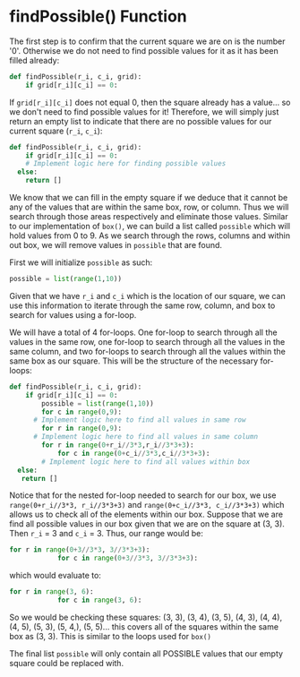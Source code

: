 <!--title={Working within a square: findPossible()}-->

<!--badges={Algorithmns:18}-->

<!--concepts{Indexing 2D Lists}-->

# findPossible() Function

The first step is to confirm that the current square we are on is the number '0'. Otherwise we do not need to find possible values for it as it has been filled already:

```python
def findPossible(r_i, c_i, grid):
	if grid[r_i][c_i] == 0:
```

If `grid[r_i][c_i]` does not equal 0, then the square already has a value... so we don't need to find possible values for it! Therefore, we will simply just return an empty list to indicate that there are no possible values for our current square (`r_i`, `c_i`):

```python
def findPossible(r_i, c_i, grid):
	if grid[r_i][c_i] == 0:
    # Implement logic here for finding possible values
  else:
    return []
```



We know that we can fill in the empty square if we deduce that it cannot be any of the values that are within the same box, row, or column. Thus we will search through those areas respectively and eliminate those values. Similar to our implementation of `box()`, we can build a list called `possible` which will hold values from 0 to 9. As we search through the rows, columns and within out box, we will remove values in `possible` that are found. 

First we will initialize `possible` as such:

```python
possible = list(range(1,10))
```



Given that we have `r_i` and `c_i` which is the location of our square, we can use this information to iterate through the same row, column, and box to search for values using a for-loop. 

We will have a total of 4 for-loops. One for-loop to search through all the values in the same row, one for-loop to search through all the values in the same column, and two for-loops to search through all the values within the same box as our square. This will be the structure of the necessary for-loops:

```python
def findPossible(r_i, c_i, grid):
	if grid[r_i][c_i] == 0:
		possible = list(range(1,10))
		for c in range(0,9):
      # Implement logic here to find all values in same row
		for r in range(0,9):
      # Implement logic here to find all values in same column
		for r in range(0+r_i//3*3,r_i//3*3+3):
			for c in range(0+c_i//3*3,c_i//3*3+3):
        # Implement logic here to find all values within box
  else:
   return []
```

Notice that for the nested for-loop needed to search for our box, we use `range(0+r_i//3*3, r_i//3*3+3)` and  `range(0+c_i//3*3, c_i//3*3+3)` which allows us to check all of the elements within our box. Suppose that we are find all possible values in our box given that we are on the square at (3, 3). Then `r_i` = 3 and `c_i` = 3. Thus, our range would be:

```python
for r in range(0+3//3*3, 3//3*3+3): 
			for c in range(0+3//3*3, 3//3*3+3):
```

which would evaluate to:

```python
for r in range(3, 6): 
			for c in range(3, 6):
```

So we would be checking these squares: (3, 3), (3, 4), (3, 5), (4, 3), (4, 4), (4, 5), (5, 3), (5, 4,), (5, 5)... this covers all of the squares within the same box as (3, 3). This is similar to the loops used for `box()`



The final list `possible` will only contain all POSSIBLE values that our empty square could be replaced with.

